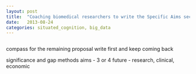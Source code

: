 ```yaml
---
layout: post
title:  "Coaching biomedical researchers to write the Specific Aims section of a grant proposal"
date:   2013-08-24
categories: situated_cognition, big_data
---
```


![]()

compass for the remaining proposal
write first and keep coming back

significance and gap
methods
aims - 3 or 4
future - research, clinical, economic